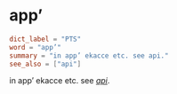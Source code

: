 # app’

``` toml
dict_label = "PTS"
word = "app’"
summary = "in app’ ekacce etc. see api."
see_also = ["api"]
```

in app’ ekacce etc. see *[api](api.md)*.


